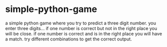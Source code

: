 # simple-python-game
 a simple python game where you try to predict a three digit number. you enter three digits...
 if one number is correct but not in the right place you will be close.
 if one number is correct and is in the right place you will have a match.
 try different combinations to get the correct output.
